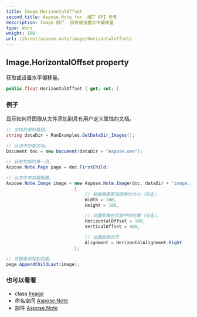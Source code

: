 ```yaml
---
title: Image.HorizontalOffset
second_title: Aspose.Note for .NET API 参考
description: Image 财产. 获取或设置水平偏移量
type: docs
weight: 100
url: /zh/net/aspose.note/image/horizontaloffset/
---
```

## Image.HorizontalOffset property

获取或设置水平偏移量。

```csharp
public float HorizontalOffset { get; set; }
```

### 例子

显示如何将图像从文件添加到具有用户定义属性的文档。

```csharp
// 文档目录的路径。
string dataDir = RunExamples.GetDataDir_Images();

// 从流中加载文档。
Document doc = new Document(dataDir + "Aspose.one");

// 获取文档的第一页。
Aspose.Note.Page page = doc.FirstChild;

// 从文件中加载图像。
Aspose.Note.Image image = new Aspose.Note.Image(doc, dataDir + "image.jpg")
                          {
                              // 根据需要更改图像的大小（可选）。
                              Width = 100,
                              Height = 100,

                              // 设置图像在页面中的位置（可选）。
                              HorizontalOffset = 100,
                              VerticalOffset = 400,

                              // 设置图像对齐
                              Alignment = HorizontalAlignment.Right
                          };

// 将图像添加到页面。
page.AppendChildLast(image);
```

### 也可以看看

* class [Image](../)
* 命名空间 [Aspose.Note](../../image/)
* 部件 [Aspose.Note](../../../)


